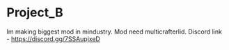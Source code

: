 # Project_B
Im making biggest mod in mindustry.
Mod need multicrafterlid. 
Discord link - https://discord.gg/7SSAupjxeD
